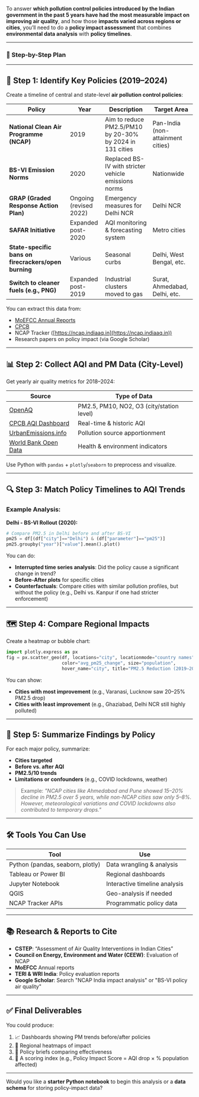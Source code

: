 To answer **which pollution control policies introduced by the Indian government in the past 5 years have had the most measurable impact on improving air quality**, and how those **impacts varied across regions or cities**, you’ll need to do a **policy impact assessment** that combines **environmental data analysis** with **policy timelines**.

---

### 🧭 Step-by-Step Plan

---

## 🧩 Step 1: Identify Key Policies (2019–2024)

Create a timeline of central and state-level **air pollution control policies**:

| Policy                                               | Year                   | Description                                              | Target Area                       |
| ---------------------------------------------------- | ---------------------- | -------------------------------------------------------- | --------------------------------- |
| **National Clean Air Programme (NCAP)**              | 2019                   | Aim to reduce PM2.5/PM10 by 20-30% by 2024 in 131 cities | Pan-India (non-attainment cities) |
| **BS-VI Emission Norms**                             | 2020                   | Replaced BS-IV with stricter vehicle emissions norms     | Nationwide                        |
| **GRAP (Graded Response Action Plan)**               | Ongoing (revised 2022) | Emergency measures for Delhi NCR                         | Delhi NCR                         |
| **SAFAR Initiative**                                 | Expanded post-2020     | AQI monitoring & forecasting system                      | Metro cities                      |
| **State-specific bans on firecrackers/open burning** | Various                | Seasonal curbs                                           | Delhi, West Bengal, etc.          |
| **Switch to cleaner fuels (e.g., PNG)**              | Expanded post-2019     | Industrial clusters moved to gas                         | Surat, Ahmedabad, Delhi, etc.     |

You can extract this data from:

* [MoEFCC Annual Reports](http://moef.gov.in)
* [CPCB](https://cpcb.nic.in/)
* NCAP Tracker ([https://ncap.indiaaq.in](https://ncap.indiaaq.in))
* Research papers on policy impact (via Google Scholar)

---

## 📊 Step 2: Collect AQI and PM Data (City-Level)

Get yearly air quality metrics for 2018–2024:

| Source                                                                                | Type of Data                              |
| ------------------------------------------------------------------------------------- | ----------------------------------------- |
| [OpenAQ](https://openaq.org/)                                                         | PM2.5, PM10, NO2, O3 (city/station level) |
| [CPCB AQI Dashboard](https://app.cpcbccr.com/ccr/#/caaqm-dashboard-all/caaqm-landing) | Real-time & historic AQI                  |
| [UrbanEmissions.info](http://www.urbanemissions.info/)                                | Pollution source apportionment            |
| [World Bank Open Data](https://data.worldbank.org/)                                   | Health & environment indicators           |

Use Python with `pandas` + `plotly`/`seaborn` to preprocess and visualize.

---

## 🔍 Step 3: Match Policy Timelines to AQI Trends

### Example Analysis:

**Delhi - BS-VI Rollout (2020):**

```python
# Compare PM2.5 in Delhi before and after BS-VI
pm25 = df[(df["city"]=="Delhi") & (df["parameter"]=="pm25")]
pm25.groupby("year")["value"].mean().plot()
```

You can do:

* **Interrupted time series analysis**: Did the policy cause a significant change in trend?
* **Before-After plots** for specific cities
* **Counterfactuals**: Compare cities with similar pollution profiles, but without the policy (e.g., Delhi vs. Kanpur if one had stricter enforcement)

---

## 🗺️ Step 4: Compare Regional Impacts

Create a heatmap or bubble chart:

```python
import plotly.express as px
fig = px.scatter_geo(df, locations="city", locationmode="country names",
                     color="avg_pm25_change", size="population",
                     hover_name="city", title="PM2.5 Reduction (2019–2024)")
```

You can show:

* **Cities with most improvement** (e.g., Varanasi, Lucknow saw 20–25% PM2.5 drop)
* **Cities with least improvement** (e.g., Ghaziabad, Delhi NCR still highly polluted)

---

## 📌 Step 5: Summarize Findings by Policy

For each major policy, summarize:

* **Cities targeted**
* **Before vs. after AQI**
* **PM2.5/10 trends**
* **Limitations or confounders** (e.g., COVID lockdowns, weather)

> Example: *"NCAP cities like Ahmedabad and Pune showed 15–20% decline in PM2.5 over 5 years, while non-NCAP cities saw only 5–8%. However, meteorological variations and COVID lockdowns also contributed to temporary drops."*

---

## 🛠️ Tools You Can Use

| Tool                             | Use                           |
| -------------------------------- | ----------------------------- |
| Python (pandas, seaborn, plotly) | Data wrangling & analysis     |
| Tableau or Power BI              | Regional dashboards           |
| Jupyter Notebook                 | Interactive timeline analysis |
| QGIS                             | Geo-analysis if needed        |
| NCAP Tracker APIs                | Programmatic policy data      |

---

## 📚 Research & Reports to Cite

* **CSTEP**: “Assessment of Air Quality Interventions in Indian Cities”
* **Council on Energy, Environment and Water (CEEW)**: Evaluation of NCAP
* **MoEFCC** Annual reports
* **TERI & WRI India**: Policy evaluation reports
* **Google Scholar**: Search "NCAP India impact analysis" or "BS-VI policy air quality"

---

## ✅ Final Deliverables

You could produce:

1. 📈 Dashboards showing PM trends before/after policies
2. 📍 Regional heatmaps of impact
3. 📝 Policy briefs comparing effectiveness
4. 🧮 A scoring index (e.g., Policy Impact Score = AQI drop × % population affected)

---

Would you like a **starter Python notebook** to begin this analysis or a **data schema** for storing policy-impact data?
